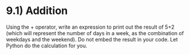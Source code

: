 # 9.1) Addition

Using the + operator, write an expression to print out the result of 5+2 (which
will represent the number of days in a week, as the combination of weekdays and
the weekend). Do not embed the result in your code. Let Python do the
calculation for you.
